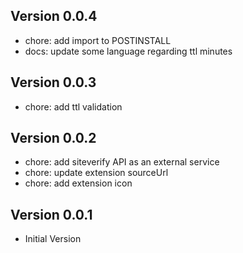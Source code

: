 ## Version 0.0.4
- chore: add import to POSTINSTALL
- docs: update some language regarding ttl minutes

## Version 0.0.3
- chore: add ttl validation

## Version 0.0.2
- chore: add siteverify API as an external service
- chore: update extension sourceUrl
- chore: add extension icon

## Version 0.0.1
- Initial Version